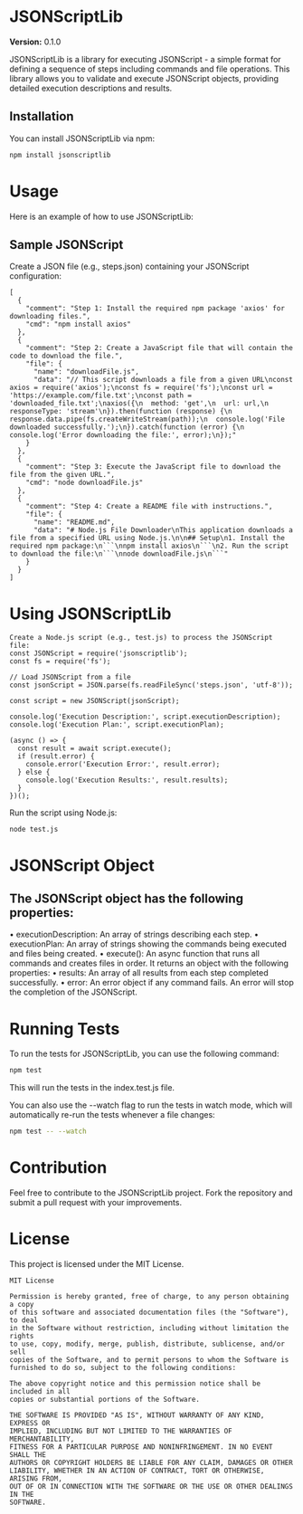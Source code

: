 # JSONScriptLib

**Version:** 0.1.0

JSONScriptLib is a library for executing JSONScript - a simple format for defining a sequence of steps including commands and file operations. This library allows you to validate and execute JSONScript objects, providing detailed execution descriptions and results.

## Installation

You can install JSONScriptLib via npm:

```bash
npm install jsonscriptlib
```

# Usage

Here is an example of how to use JSONScriptLib:

## Sample JSONScript

Create a JSON file (e.g., steps.json) containing your JSONScript configuration:
```
[
  {
    "comment": "Step 1: Install the required npm package 'axios' for downloading files.",
    "cmd": "npm install axios"
  },
  {
    "comment": "Step 2: Create a JavaScript file that will contain the code to download the file.",
    "file": {
      "name": "downloadFile.js",
      "data": "// This script downloads a file from a given URL\nconst axios = require('axios');\nconst fs = require('fs');\nconst url = 'https://example.com/file.txt';\nconst path = 'downloaded_file.txt';\naxios({\n  method: 'get',\n  url: url,\n  responseType: 'stream'\n}).then(function (response) {\n  response.data.pipe(fs.createWriteStream(path));\n  console.log('File downloaded successfully.');\n}).catch(function (error) {\n  console.log('Error downloading the file:', error);\n});"
    }
  },
  {
    "comment": "Step 3: Execute the JavaScript file to download the file from the given URL.",
    "cmd": "node downloadFile.js"
  },
  {
    "comment": "Step 4: Create a README file with instructions.",
    "file": {
      "name": "README.md",
      "data": "# Node.js File Downloader\nThis application downloads a file from a specified URL using Node.js.\n\n## Setup\n1. Install the required npm package:\n```\nnpm install axios\n```\n2. Run the script to download the file:\n```\nnode downloadFile.js\n```"
    }
  }
]
```

# Using JSONScriptLib
```
Create a Node.js script (e.g., test.js) to process the JSONScript file:
const JSONScript = require('jsonscriptlib');
const fs = require('fs');

// Load JSONScript from a file
const jsonScript = JSON.parse(fs.readFileSync('steps.json', 'utf-8'));

const script = new JSONScript(jsonScript);

console.log('Execution Description:', script.executionDescription);
console.log('Execution Plan:', script.executionPlan);

(async () => {
  const result = await script.execute();
  if (result.error) {
    console.error('Execution Error:', result.error);
  } else {
    console.log('Execution Results:', result.results);
  }
})();
```

Run the script using Node.js:
```
node test.js
```

# JSONScript Object

## The JSONScript object has the following properties:

 • executionDescription: An array of strings describing each step.
 • executionPlan: An array of strings showing the commands being executed and files being created.
 • execute(): An async function that runs all commands and creates files in order. It returns an object with the following properties:
 • results: An array of all results from each step completed successfully.
 • error: An error object if any command fails. An error will stop the completion of the JSONScript.

# Running Tests

To run the tests for JSONScriptLib, you can use the following command:

```bash
npm test
```

This will run the tests in the index.test.js file.

You can also use the --watch flag to run the tests in watch mode, which will automatically re-run the tests whenever a file changes:

```bash
npm test -- --watch
```

# Contribution

Feel free to contribute to the JSONScriptLib project. Fork the repository and submit a pull request with your improvements.

# License

This project is licensed under the MIT License.
```
MIT License

Permission is hereby granted, free of charge, to any person obtaining a copy
of this software and associated documentation files (the "Software"), to deal
in the Software without restriction, including without limitation the rights
to use, copy, modify, merge, publish, distribute, sublicense, and/or sell
copies of the Software, and to permit persons to whom the Software is
furnished to do so, subject to the following conditions:

The above copyright notice and this permission notice shall be included in all
copies or substantial portions of the Software.

THE SOFTWARE IS PROVIDED "AS IS", WITHOUT WARRANTY OF ANY KIND, EXPRESS OR
IMPLIED, INCLUDING BUT NOT LIMITED TO THE WARRANTIES OF MERCHANTABILITY,
FITNESS FOR A PARTICULAR PURPOSE AND NONINFRINGEMENT. IN NO EVENT SHALL THE
AUTHORS OR COPYRIGHT HOLDERS BE LIABLE FOR ANY CLAIM, DAMAGES OR OTHER
LIABILITY, WHETHER IN AN ACTION OF CONTRACT, TORT OR OTHERWISE, ARISING FROM,
OUT OF OR IN CONNECTION WITH THE SOFTWARE OR THE USE OR OTHER DEALINGS IN THE
SOFTWARE.
```